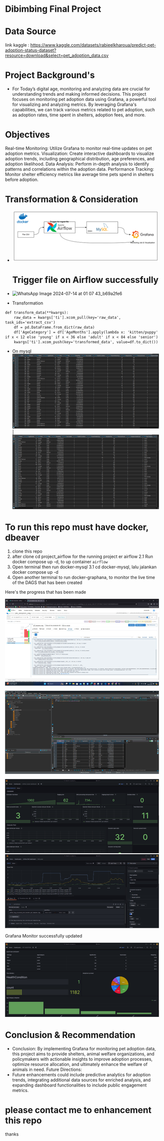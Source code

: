 # Dibimbing Final Project

# Data Source 
 link kaggle : https://www.kaggle.com/datasets/rabieelkharoua/predict-pet-adoption-status-dataset?resource=download&select=pet_adoption_data.csv

# Project Background's 
- For Today’s digital age, monitoring and analyzing data are crucial for understanding trends and making informed decisions. This project focuses on monitoring pet adoption data using Grafana, a powerful tool for visualizing and analyzing metrics. By leveraging Grafana's capabilities, we can track various metrics related to pet adoption, such as adoption rates, time spent in shelters, adoption fees, and more.

# Objectives
Real-time Monitoring: Utilize Grafana to monitor real-time updates on pet adoption metrics.
Visualization: Create interactive dashboards to visualize adoption trends, including geographical distribution, age preferences, and adoption likelihood.
Data Analysis: Perform in-depth analysis to identify patterns and correlations within the adoption data.
Performance Tracking: Monitor shelter efficiency metrics like average time pets spend in shelters before adoption.

# Transformation & Consideration
- ![alt text](image-1.png)
  
  # Trigger file on Airflow successfully 
- ![WhatsApp Image 2024-07-14 at 01 07 43_b69a2fe6](https://github.com/user-attachments/assets/bc10e79c-c279-48f9-8dc8-02545da58aa0)


- Transformation 
```
def transform_data(**kwargs):
    raw_data = kwargs['ti'].xcom_pull(key='raw_data', task_ids='extract_csv')
    df = pd.DataFrame.from_dict(raw_data)
    df['AgeCategory'] = df['AgeMonths'].apply(lambda x: 'kitten/puppy' if x < 12 else 'young' if x < 36 else 'adult' if x < 84 else 'senior')
    kwargs['ti'].xcom_push(key='transformed_data', value=df.to_dict())
```

- On mysql 
![alt text](<WhatsApp Image 2024-07-14 at 23.42.44_9afabd27.jpg>) | ![alt text](<WhatsApp Image 2024-07-14 at 23.43.19_cda849c5.jpg>)

# To run this repo must have docker, dbeaver
1. clone this repo
2. after clone cd project_airflow for the running project er airflow
    2.1 Run docker compose up -d, to up container `airflow`
3. Open terminal then run docker-mysql 
    3.1 cd docker-mysql, lalu jalankan docker compose up -d
4. Open another terminal to run docker-graphana, to monitor the live time of the DAGS that has been created

Here's the progress that has been made 

![alt text](<WhatsApp Image 2024-07-10 at 22.17.13_d98397ac.jpg>)

![alt text](<WhatsApp Image 2024-07-10 at 22.17.39_ad9bd047.jpg>)

![alt text](image.png)
![alt text](<WhatsApp Image 2024-07-10 at 22.35.13_10b9589a.jpg>)

Grafana Monitor successfully updated

![alt text](image-2.png)

# Conclusion & Recommendation
- Conclusion: By implementing Grafana for monitoring pet adoption data, this project aims to provide shelters, animal welfare organizations, and policymakers with actionable insights to improve adoption processes, optimize resource allocation, and ultimately enhance the welfare of animals in need.
Future Directions: 
- Future enhancements could include predictive analytics for adoption trends, integrating additional data sources for enriched analysis, and expanding dashboard functionalities to include public engagement metrics.

# please contact me to enhancement this repo 

thanks


